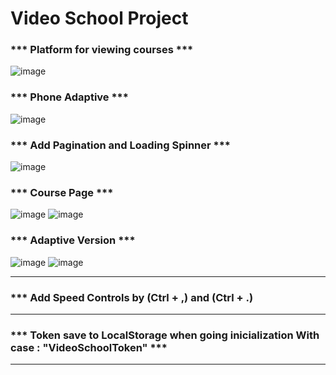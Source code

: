 # Video School Project

### *** Platform for viewing courses ***

![image](https://user-images.githubusercontent.com/85903361/226211136-5adbed8e-b26f-44b0-a54d-8454255956f2.png)
 
 ### *** Phone Adaptive ***
 
 ![image](https://user-images.githubusercontent.com/85903361/226211170-f8c3b3ca-862c-427d-a6b9-2aae63ece5b1.png)

### *** Add Pagination and Loading Spinner ***

![image](https://user-images.githubusercontent.com/85903361/226211213-23fee962-24ea-4c1e-b975-0a7f5e29aa27.png)


### *** Course Page ***

![image](https://user-images.githubusercontent.com/85903361/226211442-34a2af2c-0c7f-4a54-b644-ec3eac9da9c9.png)
![image](https://user-images.githubusercontent.com/85903361/226211464-bb4cc1fa-5719-44aa-bf37-e2eb7b90e7ec.png)

### *** Adaptive Version ***

![image](https://user-images.githubusercontent.com/85903361/226211494-d11b3e82-9efa-45cf-a2ad-1495c46698b8.png)
![image](https://user-images.githubusercontent.com/85903361/226211506-08ed2e33-5d64-4646-ac6e-367399f3ea49.png)
__ __
### *** Add Speed Controls by (Ctrl + ,) and (Ctrl + .)
__ __

### *** Token save to LocalStorage when going inicialization  With case : "VideoSchoolToken" ***
__ __
